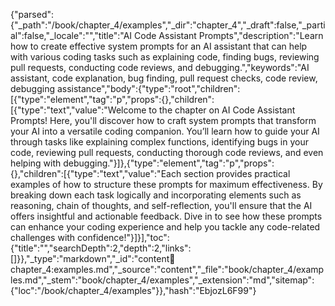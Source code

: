 {"parsed":{"_path":"/book/chapter_4/examples","_dir":"chapter_4","_draft":false,"_partial":false,"_locale":"","title":"AI Code Assistant Prompts","description":"Learn how to create effective system prompts for an AI assistant that can help with various coding tasks such as explaining code, finding bugs, reviewing pull requests, conducting code reviews, and debugging.","keywords":"AI assistant, code explanation, bug finding, pull request checks, code review, debugging assistance","body":{"type":"root","children":[{"type":"element","tag":"p","props":{},"children":[{"type":"text","value":"Welcome to the chapter on AI Code Assistant Prompts! Here, you'll discover how to craft system prompts that transform your AI into a versatile coding companion. You’ll learn how to guide your AI through tasks like explaining complex functions, identifying bugs in your code, reviewing pull requests, conducting thorough code reviews, and even helping with debugging."}]},{"type":"element","tag":"p","props":{},"children":[{"type":"text","value":"Each section provides practical examples of how to structure these prompts for maximum effectiveness. By breaking down each task logically and incorporating elements such as reasoning, chain of thoughts, and self-reflection, you'll ensure that the AI offers insightful and actionable feedback. Dive in to see how these prompts can enhance your coding experience and help you tackle any code-related challenges with confidence!"}]}],"toc":{"title":"","searchDepth":2,"depth":2,"links":[]}},"_type":"markdown","_id":"content:book:chapter_4:examples.md","_source":"content","_file":"book/chapter_4/examples.md","_stem":"book/chapter_4/examples","_extension":"md","sitemap":{"loc":"/book/chapter_4/examples"}},"hash":"EbjozL6F99"}